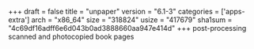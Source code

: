 +++
draft = false
title = "unpaper"
version = "6.1-3"
categories = ['apps-extra']
arch = "x86_64"
size = "318824"
usize = "417679"
sha1sum = "4c69df16adff6e6d043b0ad3888660aa947e414d"
+++
post-processing scanned and photocopied book pages
